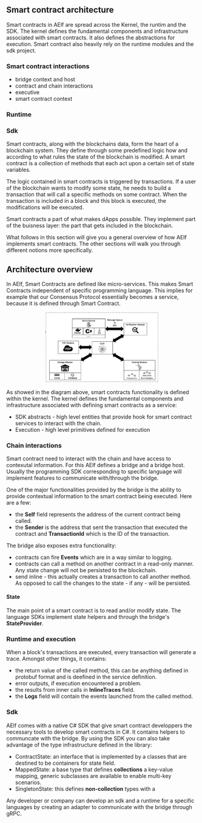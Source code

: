 ## Smart contract architecture

Smart contracts in AElf are spread across the Kernel, the runtim and the SDK. The kernel defines the fundamental components and infrastructure associated with smart contracts. It also defines the abstractions for execution. Smart contract also heavily rely on the runtime modules and the sdk project.

### Smart contract interactions

* bridge context and host
* contract and chain interactions
* executive
* smart contract context

### Runtime

### Sdk

Smart contracts, along with the blockchains data, form the heart of a blockchain system. They define through some predefined logic how and according to what rules the state of the blockchain is modified. 
A smart contract is a collection of methods that each act upon a certain set of state variables.

The logic contained in smart contracts is triggered by transactions. If a user of the blockchain wants to modify some state, he needs to build a transaction that will call a specific methods on some contract. When the transaction is included in a block and this block is executed, the modifications will be executed.

Smart contracts a part of what makes dApps possible. They implement part of the buisness layer: the part that gets included in the blockchain.

What follows in this section will give you a general overview of how AElf implements smart contracts. The other sections will walk you through different notions more specifically.

## Architecture overview

In AElf, Smart Contracts are defined like micro-services. This makes Smart Contracts independent of specific programming language. This implies for example that our Consensus Protocol essentially becomes a service, because it is defined through Smart Contract.

<p align="center">
  <img src="sc-as-service.png" width="300">
</p>

As showed in the diagram above, smart contracts functionality is defined within the kernel. The kernel defines the fundamental components and infrastructure associated with defining smart contracts as a service:
* SDK abstracts - high level entities that provide hook for smart contract services to interact with the chain.
* Execution - high level primitives defined for execution

### Chain interactions

Smart contract need to interact with the chain and have access to contexutal information. For this AElf defines a bridge and a bridge host. Usually the programming SDK corresponding to specific language will implement features to communicate with/through the bridge.

One of the major functionalities provided by the bridge is the ability to provide contextual information to the smart contract being executed. Here are a few:
* the **Self** field represents the address of the current contract being called.
* the **Sender** is the address that sent the transaction that executed the contract and **TransactionId** which is the ID of the transaction.

The bridge also exposes extra functionality:
* contracts can fire **Events** which are in a way similar to logging.
* contracts can call a method on another contract in a read-only manner. Any state change will not be persisted to the blockchain.
* send inline - this actually creates a transaction to call another method. As opposed to call the changes to the state - if any - will be persisted. 

#### State 

The main point of a smart contract is to read and/or modify state. The language SDKs implement state helpers and through the bridge's **StateProvider**. 

### Runtime and execution

When a block's transactions are executed, every transaction will generate a trace. Amongst other things, it contains:
* the return value of the called method, this can be anything defined in protobuf format and is deefined in the service definition.
* error outputs, if execution encountered a problem.
* the results from inner calls in **InlineTraces** field.
* the **Logs** field will contain the events launched from the called method.

### Sdk

AElf comes with a native C# SDK that give smart contract developpers the necessary tools to develop smart contracts in C#. It contains helpers to communcate with the bridge. By using the SDK you can also take advantage of the type infrastructure defined in the library:
* ContractState: an interface that is implemented by a classes that are destined to be containers for state field.
* MappedState: a base type that defines **collections** a key-value mapping, generic subclasses are available to enable multi-key scenarios.
* SingletonState: this defines **non-collection** types with a 

Any developer or company can develop an sdk and a runtime for a specific languages by creating an adapter to communicate with the bridge through gRPC.
